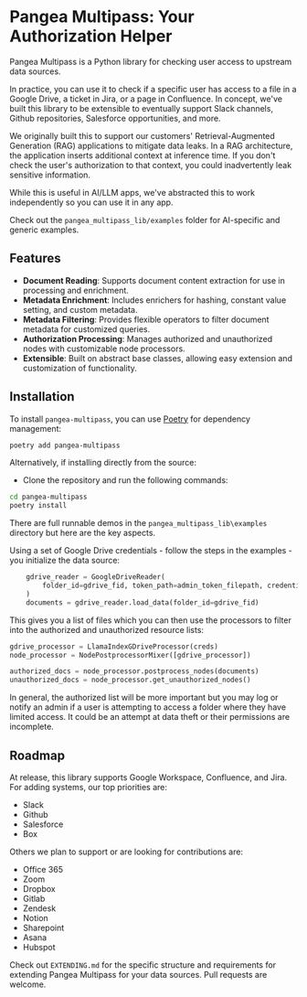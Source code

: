 # Pangea Multipass: Your Authorization Helper

Pangea Multipass is a Python library for checking user access to upstream data sources.

In practice, you can use it to check if a specific user has access to a file in a Google Drive, a ticket in Jira, or a page in Confluence. In concept, we've built this library to be extensible to eventually support Slack channels, Github repositories, Salesforce opportunities, and more. 

We originally built this to support our customers' Retrieval-Augmented Generation (RAG) applications to mitigate data leaks. In a RAG architecture, the application inserts additional context at inference time. If you don't check the user's authorization to that context, you could inadvertently leak sensitive information. 

While this is useful in AI/LLM apps, we've abstracted this to work independently so you can use it in any app.

Check out the `pangea_multipass_lib/examples` folder for AI-specific and generic examples.  

## Features

- **Document Reading**: Supports document content extraction for use in processing and enrichment.
- **Metadata Enrichment**: Includes enrichers for hashing, constant value setting, and custom metadata.
- **Metadata Filtering**: Provides flexible operators to filter document metadata for customized queries.
- **Authorization Processing**: Manages authorized and unauthorized nodes with customizable node processors.
- **Extensible**: Built on abstract base classes, allowing easy extension and customization of functionality.

## Installation

To install `pangea-multipass`, you can use [Poetry](https://python-poetry.org/) for dependency management:

```bash
poetry add pangea-multipass
```

Alternatively, if installing directly from the source:
- Clone the repository and run the following commands:

```bash
cd pangea-multipass
poetry install
```

There are full runnable demos in the `pangea_multipass_lib\examples` directory but here are the key aspects.

Using a set of Google Drive credentials - follow the steps in the examples - you initialize the data source:

```python
    gdrive_reader = GoogleDriveReader(
        folder_id=gdrive_fid, token_path=admin_token_filepath, credentials_path=credentials_filepath
    )
    documents = gdrive_reader.load_data(folder_id=gdrive_fid)
```

This gives you a list of files which you can then use the processors to filter into the authorized and unauthorized resource lists:

```python
gdrive_processor = LlamaIndexGDriveProcessor(creds)
node_processor = NodePostprocessorMixer([gdrive_processor])

authorized_docs = node_processor.postprocess_nodes(documents)
unauthorized_docs = node_processor.get_unauthorized_nodes()
```

In general, the authorized list will be more important but you may log or notify an admin if a user is attempting to access a folder where they have limited access. It could be an attempt at data theft or their permissions are incomplete.

## Roadmap

At release, this library supports Google Workspace, Confluence, and Jira. For adding systems, our top priorities are:

- Slack
- Github
- Salesforce
- Box

Others we plan to support or are looking for contributions are:

- Office 365
- Zoom
- Dropbox
- Gitlab
- Zendesk
- Notion
- Sharepoint
- Asana
- Hubspot

Check out `EXTENDING.md` for the specific structure and requirements for extending Pangea Multipass for your data sources. Pull requests are welcome.
